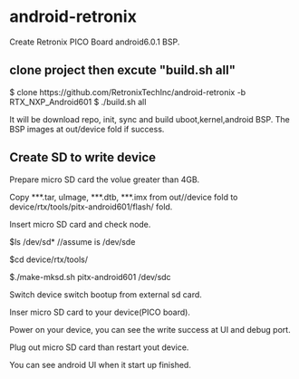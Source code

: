 <h1>android-retronix</h1>  
Create Retronix PICO Board android6.0.1 BSP.

<h2>clone project then excute "build.sh all"</h2>  
<p>
$ clone https://github.com/RetronixTechInc/android-retronix -b RTX_NXP_Android601  
$ ./build.sh all
</p>  
It will be download repo, init, sync and build uboot,kernel,android BSP.  
The BSP images at out/device fold if success. 

<h2>Create SD to write device</h2>  
Prepare micro SD card the volue greater than 4GB.  

Copy ***.tar, uImage, ***.dtb, ***.imx from out//device fold to device/rtx/tools/pitx-android601/flash/ fold. 

Insert micro SD card and check node.  
 
$ls /dev/sd* //assume is /dev/sde  

$cd device/rtx/tools/  

$./make-mksd.sh pitx-android601 /dev/sdc  

Switch device switch bootup from external sd card.

Inser micro SD card to your device(PICO board).  

Power on your device, you can see the write success at UI and debug port.  

Plug out micro SD card than restart yout device.  

You can see android UI when it start up finished.  

